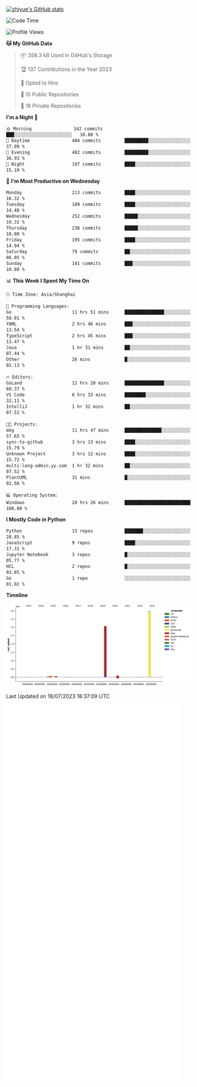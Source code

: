 
[![zhiyue's GitHub stats](https://github-readme-stats.vercel.app/api?username=zhiyue)](https://github.com/anuraghazra/github-readme-stats&&show_icons=true)

<!--START_SECTION:waka-->
![Code Time](http://img.shields.io/badge/Code%20Time-1%2C381%20hrs%2015%20mins-blue)

![Profile Views](http://img.shields.io/badge/Profile%20Views-0-blue)

**🐱 My GitHub Data** 

> 📦 358.3 kB Used in GitHub's Storage 
 > 
> 🏆 137 Contributions in the Year 2023
 > 
> 💼 Opted to Hire
 > 
> 📜 15 Public Repositories 
 > 
> 🔑 18 Private Repositories 
 > 
**I'm a Night 🦉** 

```text
🌞 Morning                142 commits         ███░░░░░░░░░░░░░░░░░░░░░░   10.88 % 
🌆 Daytime                484 commits         █████████░░░░░░░░░░░░░░░░   37.09 % 
🌃 Evening                482 commits         █████████░░░░░░░░░░░░░░░░   36.93 % 
🌙 Night                  197 commits         ████░░░░░░░░░░░░░░░░░░░░░   15.10 % 
```
📅 **I'm Most Productive on Wednesday** 

```text
Monday                   213 commits         ████░░░░░░░░░░░░░░░░░░░░░   16.32 % 
Tuesday                  189 commits         ████░░░░░░░░░░░░░░░░░░░░░   14.48 % 
Wednesday                252 commits         █████░░░░░░░░░░░░░░░░░░░░   19.31 % 
Thursday                 236 commits         █████░░░░░░░░░░░░░░░░░░░░   18.08 % 
Friday                   195 commits         ████░░░░░░░░░░░░░░░░░░░░░   14.94 % 
Saturday                 79 commits          ██░░░░░░░░░░░░░░░░░░░░░░░   06.05 % 
Sunday                   141 commits         ███░░░░░░░░░░░░░░░░░░░░░░   10.80 % 
```


📊 **This Week I Spent My Time On** 

```text
🕑︎ Time Zone: Asia/Shanghai

💬 Programming Languages: 
Go                       11 hrs 51 mins      ███████████████░░░░░░░░░░   58.01 % 
YAML                     2 hrs 46 mins       ███░░░░░░░░░░░░░░░░░░░░░░   13.54 % 
TypeScript               2 hrs 45 mins       ███░░░░░░░░░░░░░░░░░░░░░░   13.47 % 
Java                     1 hr 31 mins        ██░░░░░░░░░░░░░░░░░░░░░░░   07.44 % 
Other                    26 mins             █░░░░░░░░░░░░░░░░░░░░░░░░   02.13 % 

🔥 Editors: 
GoLand                   12 hrs 20 mins      ███████████████░░░░░░░░░░   60.37 % 
VS Code                  6 hrs 33 mins       ████████░░░░░░░░░░░░░░░░░   32.11 % 
IntelliJ                 1 hr 32 mins        ██░░░░░░░░░░░░░░░░░░░░░░░   07.52 % 

🐱‍💻 Projects: 
mkg                      11 hrs 47 mins      ██████████████░░░░░░░░░░░   57.65 % 
sync-to-github           3 hrs 13 mins       ████░░░░░░░░░░░░░░░░░░░░░   15.79 % 
Unknown Project          3 hrs 12 mins       ████░░░░░░░░░░░░░░░░░░░░░   15.72 % 
multi-lang-admin.yy.com  1 hr 32 mins        ██░░░░░░░░░░░░░░░░░░░░░░░   07.52 % 
PlantUML                 31 mins             █░░░░░░░░░░░░░░░░░░░░░░░░   02.56 % 

💻 Operating System: 
Windows                  20 hrs 26 mins      █████████████████████████   100.00 % 
```

**I Mostly Code in Python** 

```text
Python                   15 repos            ███████░░░░░░░░░░░░░░░░░░   28.85 % 
JavaScript               9 repos             ████░░░░░░░░░░░░░░░░░░░░░   17.31 % 
Jupyter Notebook         3 repos             █░░░░░░░░░░░░░░░░░░░░░░░░   05.77 % 
HCL                      2 repos             █░░░░░░░░░░░░░░░░░░░░░░░░   03.85 % 
Go                       1 repo              ░░░░░░░░░░░░░░░░░░░░░░░░░   01.92 % 
```



**Timeline**

![Lines of Code chart](https://raw.githubusercontent.com/zhiyue/zhiyue/main/assets/bar_graph.png)


 Last Updated on 18/07/2023 18:37:09 UTC
<!--END_SECTION:waka-->

<!-- [![Top Langs](https://github-readme-stats.vercel.app/api/top-langs/?username=zhiyue)](https://github.com/anuraghazra/github-readme-stats) -->

![](./github-metrics.svg)


